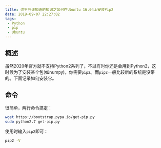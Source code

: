 ```yaml
---
title: 你不应该知道的知识之如何在Ubuntu 16.04上安装Pip2
date: 2019-09-07 22:27:02
tags:
 - Python
 - pip
 - Ubuntu
---
```

## 概述
虽然2020年官方就不支持Python2系列了，不过有时你还是会用到Python2，这时候为了安装某个包(如numpy)，你需要`pip2`。而`pip2`一般比较新的系统是没带的。下面记录如何安装它。

<!--more-->

## 命令
很简单，两行命令搞定：
```bash
wget https://bootstrap.pypa.io/get-pip.py
sudo python2.7 get-pip.py
```
使用时输入`pip2`即可：
```bash
pip2 -V
```

